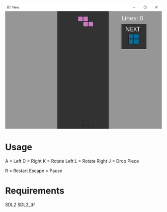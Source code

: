 ![Screen Capture](https://github.com/BrandonBahret/Tetris/blob/master/Tetris%20Animation.gif)

# Usage
A = Left
D = Right
K = Rotate Left
L = Rotate Right
J = Drop Piece

R = Restart
Escape = Pause

# Requirements
SDL2
SDL2_ttf
